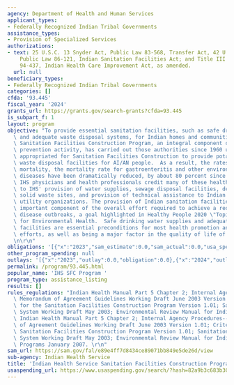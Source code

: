 ```yaml
---
agency: Department of Health and Human Services
applicant_types:
- Federally Recognized Indian Tribal Governments
assistance_types:
- Provision of Specialized Services
authorizations:
- text: 25 U.S.C. 13 Snyder Act, Public Law 83-568, Transfer Act, 42 U.S.C. 2001,
    Public Law 86-121, Indian Sanitation Facilities Act; and Title III of Public Law
    94-437, Indian Health Care Improvement Act, as amended.
  url: null
beneficiary_types:
- Federally Recognized Indian Tribal Governments
categories: []
cfda: '93.445'
fiscal_year: '2024'
grants_url: https://grants.gov/search-grants?cfda=93.445
is_subpart_f: 1
layout: program
objective: "To provide essential sanitation facilities, such as safe drinking water\
  \ and adequate waste disposal systems, for Indian homes and communities.  The IHS\
  \ Sanitation Facilities Construction Program, an integral component of the IHS disease\
  \ prevention activity, has carried out those authorities since 1960 using funds\
  \ appropriated for Sanitation Facilities Construction to provide potable water and\
  \ waste disposal facilities for AI/AN people.  As a result, the rates for infant\
  \ mortality, the mortality rate for gastroenteritis and other environmentally related\
  \ diseases have been dramatically reduced, by about 80 percent since 1973.  The\
  \ IHS physicians and health professionals credit many of these health status improvements\
  \ to IHS' provision of water supplies, sewage disposal facilities, development of\
  \ solid waste sites, and provision of technical assistance to Indian water and sewer\
  \ utility organizations. The provision of Indian sanitation facilities is a very\
  \ important component of the overall effort required to achieve a reduction in waterborne\
  \ disease outbreaks, a goal highlighted in Healthy People 2020 \"Topics & Objectives”\
  \ for Environmental Health.  Safe drinking water supplies and adequate waste disposal\
  \ facilities are essential preconditions for most health promotion and disease prevention\
  \ efforts, as well as being a major factor in the quality of life of Indian people.\r\
  \n\r\n"
obligations: '[{"x":"2023","sam_estimate":0.0,"sam_actual":0.0,"usa_spending_actual":0.0},{"x":"2024","sam_estimate":0.0,"sam_actual":745000.0,"usa_spending_actual":745000.0},{"x":"2025","sam_estimate":0.0,"sam_actual":0.0,"usa_spending_actual":0.0}]'
other_program_spending: null
outlays: '[{"x":"2023","outlay":0.0,"obligation":0.0},{"x":"2024","outlay":0.0,"obligation":745000.0},{"x":"2025","outlay":0.0,"obligation":0.0}]'
permalink: /program/93.445.html
popular_name: 'IHS SFC Program '
program_type: assistance_listing
results: []
rules_regulations: "Indian Health Manual Part 5 Chapter 2; Internal Agency Procedures--\
  \ Memorandum of Agreement Guidelines Working Draft June 2003 Version 1.01; Criteria\
  \ for the Sanitation Facilities Construction Program Version 1.01; Sanitation Deficiency\
  \ System Working Draft May 2003; Environmental Review Manual for Indian Health Service\
  \ Indian Health Manual Part 5 Chapter 2; Internal Agency Procedures-- Memorandum\
  \ of Agreement Guidelines Working Draft June 2003 Version 1.01; Criteria for the\
  \ Sanitation Facilities Construction Program Version 1.01; Sanitation Deficiency\
  \ System Working Draft May 2003; Environmental Review Manual for Indian Health Service\
  \ Programs January 2007. \r\n"
sam_url: https://sam.gov/fal/e89e4ff7d8434ce89071bb849e5de26d/view
sub-agency: Indian Health Service
title: 'Indian Health Service Sanitation Facilities Construction Program '
usaspending_url: https://www.usaspending.gov/search/?hash=82a9b3c683b30f373dbedbc5155a227d
---
```

